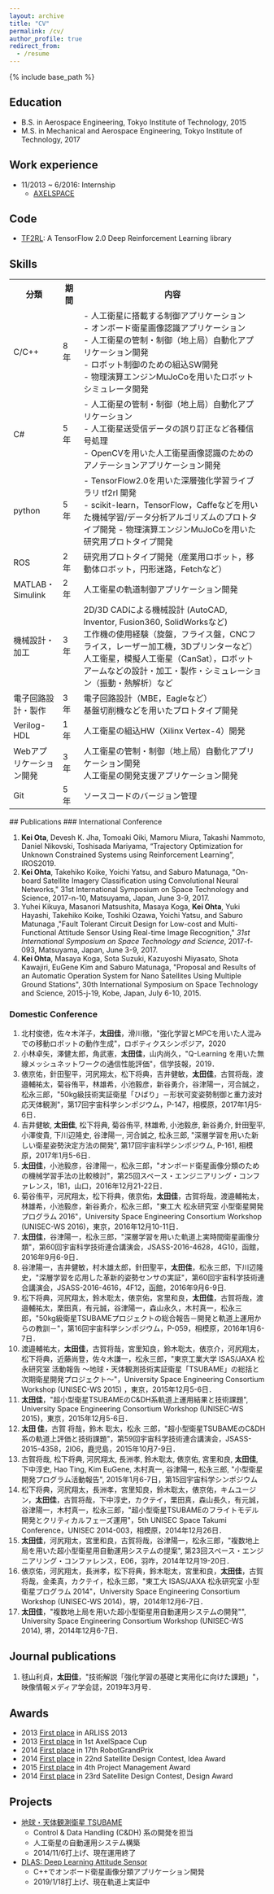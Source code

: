 ```yaml
---
layout: archive
title: "CV"
permalink: /cv/
author_profile: true
redirect_from:
  - /resume
---
```


{% include base_path %}

## Education
- B.S. in Aerospace Engineering, Tokyo Institute of Technology, 2015
- M.S. in Mechanical and Aerospace Engineering, Tokyo Institute of Technology, 2017

## Work experience
* 11/2013 ~ 6/2016: Internship
  * [AXELSPACE](https://www.axelspace.com/)

## Code

- [TF2RL](<https://github.com/keiohta/tf2rl>): A TensorFlow 2.0 Deep Reinforcement Learning library

## Skills

<table>
    <tr>
        <th style="width:40px;">分類</th>
        <th style="width:25px;">期間</th>
        <th>内容</th>
    </tr>
    <tr>
        <td>C/C++</td>
        <td>8年</td>
        <td>
            - 人工衛星に搭載する制御アプリケーション<br>
            - オンボード衛星画像認識アプリケーション<br>
            - 人工衛星の管制・制御（地上局）自動化アプリケーション開発<br>
            - ロボット制御のための組込SW開発<br>
            - 物理演算エンジンMuJoCoを用いたロボットシミュレータ開発
        </td>
    </tr>
    <tr>
        <td>C#</td>
        <td>5年</td>
        <td>
            - 人工衛星の管制・制御（地上局）自動化アプリケーション<br>
            - 人工衛星送受信データの誤り訂正など各種信号処理<br>
            - OpenCVを用いた人工衛星画像認識のためのアノテーションアプリケーション開発
        </td>
    </tr>
    <tr>
        <td>python</td>
        <td>5年</td>
        <td>
            - TensorFlow2.0を用いた深層強化学習ライブラリ tf2rl 開発<br>
            - scikit-learn，TensorFlow，Caffeなどを用いた機械学習/データ分析アルゴリズムのプロトタイプ開発
            - 物理演算エンジンMuJoCoを用いた研究用プロトタイプ開発
        </td>
    </tr>
    <tr>
        <td>ROS</td>
        <td>2年</td>
        <td>
            研究用プロトタイプ開発（産業用ロボット，移動体ロボット，円形迷路，Fetchなど）
        </td>
    </tr>
    <tr>
        <td>MATLAB・Simulink</td>
        <td>2年</td>
        <td>
            人工衛星の軌道制御アプリケーション開発
        </td>
    </tr>
    <tr>
        <td>機械設計・加工</td>
        <td>3年</td>
        <td>
            2D/3D CADによる機械設計 (AutoCAD, Inventor, Fusion360, SolidWorksなど)<br>
            工作機の使用経験（旋盤，フライス盤，CNCフライス，レーザー加工機，3Dプリンターなど）<br>
            人工衛星，模擬人工衛星（CanSat），ロボットアームなどの設計・加工・製作・シミュレーション（振動・熱解析）など
        </td>
    </tr>
    <tr>
        <td>電子回路設計・製作</td>
        <td>3年</td>
        <td>
            電子回路設計（MBE，Eagleなど）<br>
            基盤切削機などを用いたプロトタイプ開発
        </td>
    </tr>
    <tr>
        <td>Verilog-HDL</td>
        <td>1年</td>
        <td>
            人工衛星の組込HW（Xilinx Vertex-4）開発
        </td>
    </tr>
    <tr>
        <td>Webアプリケーション開発</td>
        <td>3年</td>
        <td>
            人工衛星の管制・制御（地上局）自動化アプリケーション開発<br>
            人工衛星の開発支援アプリケーション開発
        </td>
    </tr>
    <tr>
        <td>Git</td>
        <td>5年</td>
        <td>
            ソースコードのバージョン管理
        </td>
    </tr>
</table>
## Publications
### International Conference

1. **Kei Ota**, Devesh K. Jha, Tomoaki Oiki, Mamoru Miura, Takashi Nammoto, Daniel Nikovski, Toshisada Mariyama, “Trajectory Optimization for Unknown Constrained Systems using Reinforcement Learning”, IROS2019.
2. **Kei Ohta**, Takehiko Koike, Yoichi Yatsu, and Saburo Matunaga, "On-board Satellite Imagery Classification using Convolutional Neural Networks," 31st International Symposium on Space Technology and Science, 2017-n-10, Matsuyama, Japan, June 3-9, 2017.
3. Yuhei Kikuya, Masanori Matsushita, Masaya Koga, **Kei Ohta**, Yuki Hayashi, Takehiko Koike, Toshiki Ozawa, Yoichi Yatsu, and Saburo Matunaga ,"Fault Tolerant Circuit Design for Low-cost and Multi-Functional Attitude Sensor Using Real-time Image Recognition," *31st International Symposium on Space Technology and Science*, 2017-f-093, Matsuyama, Japan, June 3-9, 2017.
4. **Kei Ohta**, Masaya Koga, Sota Suzuki, Kazuyoshi Miyasato, Shota Kawajiri, EuGene Kim and Saburo Matunaga, "Proposal and Results of an Automatic Operation System for Nano Satellites Using Multiple Ground Stations", 30th International Symposium on Space Technology and Science, 2015-j-19, Kobe, Japan, July 6-10, 2015.

### Domestic Conference

1. 北村俊徳，佐々木洋子，**太田佳**，滑川徹，"強化学習とMPCを用いた人混みでの移動ロボットの動作生成"，ロボティクスシンポジア，2020
2. 小林卓矢，澤健太郎，角武憲，**太田佳**，山内尚久，"Q-Learning を用いた無線メッシュネットワークの通信性能評価"，信学技報，2019．
3. 俵京佑，針田聖平，河尻翔太，松下将典，吉井健敏，**太田佳**，古賀将哉，渡邉輔祐太，菊谷侑平，林雄希，小池毅彦，新谷勇介，谷津陽一，河合誠之，松永三郎，"50kg級技術実証衛星「ひばり」－形状可変姿勢制御と重力波対応天体観測"，第17回宇宙科学シンポジウム，P-147，相模原，2017年1月5-6日．
4. 吉井健敏, **太田佳**, 松下将典, 菊谷侑平, 林雄希, 小池毅彦, 新谷勇介, 針田聖平, 小澤俊貴, 下川辺隆史, 谷津陽一, 河合誠之, 松永三郎, "深層学習を用いた新しい衛星姿勢決定方法の開発", 第17回宇宙科学シンポジウム, P-161, 相模原，2017年1月5-6日．
5. **太田佳**，小池毅彦，谷津陽一，松永三郎，"オンボード衛星画像分類のための機械学習手法の比較検討"，第25回スペース・エンジニアリング・コンファレンス，1B1，山口，2016年12月21-22日．
6. 菊谷侑平，河尻翔太，松下将典，俵京佑，**太田佳**，古賀将哉，渡邉輔祐太，林雄希，小池毅彦，新谷勇介，松永三郎，"東工大 松永研究室 小型衛星開発プログラム 2016"，University Space Engineering Consortium Workshop (UNISEC-WS 2016)，東京，2016年12月10-11日．
7. **太田佳**，谷津陽一，松永三郎，"深層学習を用いた軌道上実時間衛星画像分類"，第60回宇宙科学技術連合講演会，JSASS-2016-4628，4G10，函館，2016年9月6-9日．
8. 谷津陽一，吉井健敏，村木雄太郎，針田聖平，**太田佳**，松永三郎，下川辺隆史，"深層学習を応用した革新的姿勢センサの実証"，第60回宇宙科学技術連合講演会，JSASS-2016-4616，4F12，函館，2016年9月6-9日.
9. 松下将典，河尻翔太，鈴木聡太，俵京佑，宮里和良，**太田佳**，古賀将哉，渡邉輔祐太，栗田真，有元誠，谷津陽一，森山永久，木村真一，松永三郎，"50kg級衛星TSUBAMEプロジェクトの総合報告－開発と軌道上運用からの教訓－"，第16回宇宙科学シンポジウム，P-059，相模原，2016年1月6-7日．
10. 渡邉輔祐太，**太田佳**，古賀将哉，宮里知良，鈴木聡太，俵京介，河尻翔太，松下将典，近藤尚登，佐々木謙一，松永三郎，"東京工業大学 ISAS/JAXA 松永研究室 活動報告 ～地球・天体観測技術実証衛星「TSUBAME」の総括と次期衛星開発プロジェクト～"，University Space Engineering Consortium Workshop (UNISEC-WS 2015) ，東京，2015年12月5-6日．
11. **太田佳**，"超小型衛星TSUBAMEのC&DH系軌道上運用結果と技術課題", University Space Engineering Consortium Workshop (UNISEC-WS 2015)，東京，2015年12月5-6日．
12. **太田 佳**，古賀 将哉，鈴木 聡太，松永 三郎，"超小型衛星TSUBAMEのC&DH系の軌道上評価と技術課題"，第59回宇宙科学技術連合講演会，JSASS-2015-4358，2I06，鹿児島，2015年10月7-9日．
13. 古賀将哉, 松下将典, 河尻翔太, 長洲孝, 鈴木聡太, 俵京佑, 宮里和良, **太田佳**, 下中淳史, Hao Ting, Kim EuGene, 木村真一, 谷津陽一, 松永三郎, "小型衛星開発プログラム活動報告", 2015年1月6-7日，第15回宇宙科学シンポジウム
14. 松下将典，河尻翔太，長洲孝，宮里知良，鈴木聡太，俵京佑，キムユージン，**太田佳**，古賀将哉，下中淳史，カクテイ，栗田真，森山長久，有元誠，谷津陽一，木村真一，松永三郎，"超小型衛星TSUBAMEのフライトモデル開発とクリティカルフェーズ運用"，5th UNISEC Space Takumi Conference，UNISEC 2014-003，相模原，2014年12月26日．
15. **太田佳**，河尻翔太，宮里和良，古賀将哉，谷津陽一，松永三郎，"複数地上局を用いた超小型衛星用自動運用システムの提案", 第23回スペース・エンジニアリング・コンファレンス，E06，羽咋，2014年12月19-20日．
16. 俵京佑，河尻翔太，長洲孝，松下将典，鈴木聡太，宮里和良，**太田佳**，古賀将哉，金柔真，カクテイ，松永三郎，"東工大 ISAS/JAXA 松永研究室 小型衛星プログラム 2014"，University Space Engineering Consortium Workshop (UNISEC-WS 2014)，堺，2014年12月6-7日．
17. **太田佳**，"複数地上局を用いた超小型衛星用自動運用システムの開発"", University Space Engineering Consortium Workshop (UNISEC-WS 2014), 堺，2014年12月6-7日．

## Journal publications

1. 毬山利貞，**太田佳**，"技術解説「強化学習の基礎と実用化に向けた課題」"，映像情報メディア学会誌，2019年3月号．

## Awards

- 2013 <u>First place</u> in ARLISS 2013
- 2013 <u>First place</u> in 1st AxelSpace Cup
- 2014 <u>First place</u> in 17th RobotGrandPrix
- 2014 <u>First place</u> in 22nd Satellite Design Contest, Idea Award
- 2015 <u>First place</u> in 4th Project Management Award
- 2014 <u>First place</u> in 23rd Satellite Design Contest, Design Award

## Projects

- [地球・天体観測衛星 TSUBAME](<https://www.titech.ac.jp/news/2014/028766.html>)
  - Control & Data Handling (C&DH) 系の開発を担当
  - 人工衛星の自動運用システム構築
  - 2014/11/6打上げ、現在運用終了
- [DLAS: Deep Learning Attitude Sensor](<http://www.hp.phys.titech.ac.jp/yatsu/DLAS/links.html>)
  - C++でオンボード衛星画像分類アプリケーション開発
  - 2019/1/18打上げ、現在軌道上実証中